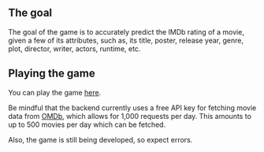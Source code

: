 ## The goal

The goal of the game is to accurately predict the IMDb rating of a movie, given a few of its attributes, such as, its title, poster, release year, genre, plot, director, writer, actors, runtime, etc.

## Playing the game

You can play the game [here](https://sivonpearson.github.io/movie-rating-guessing-frontend/).

Be mindful that the backend currently uses a free API key for fetching movie data from [OMDb](https://www.omdbapi.com/), which allows for 1,000 requests per day. This amounts to up to 500 movies per day which can be fetched.

Also, the game is still being developed, so expect errors.
